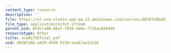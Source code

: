 ```yaml
---
content_type: resource
description: ''
file: https://ol-ocw-studio-app-qa.s3.amazonaws.com/courses/d0287a0ba830d5489158eaa67ae22e26_OCW01f05final.pdf
file_type: application/octet-stream
parent_uid: 8fdcca86-88a7-f920-40be-7f3bac840440
resourcetype: Other
title: ocw01f05final.pdf
uid: d0287a0b-a830-d548-9158-eaa67ae22e26
---
```

